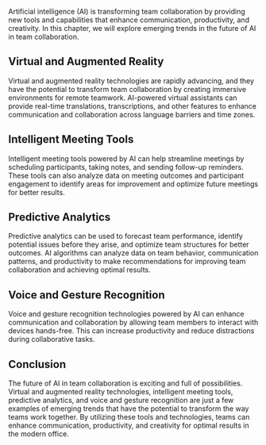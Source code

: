 
Artificial intelligence (AI) is transforming team collaboration by providing new tools and capabilities that enhance communication, productivity, and creativity. In this chapter, we will explore emerging trends in the future of AI in team collaboration.

Virtual and Augmented Reality
-----------------------------

Virtual and augmented reality technologies are rapidly advancing, and they have the potential to transform team collaboration by creating immersive environments for remote teamwork. AI-powered virtual assistants can provide real-time translations, transcriptions, and other features to enhance communication and collaboration across language barriers and time zones.

Intelligent Meeting Tools
-------------------------

Intelligent meeting tools powered by AI can help streamline meetings by scheduling participants, taking notes, and sending follow-up reminders. These tools can also analyze data on meeting outcomes and participant engagement to identify areas for improvement and optimize future meetings for better results.

Predictive Analytics
--------------------

Predictive analytics can be used to forecast team performance, identify potential issues before they arise, and optimize team structures for better outcomes. AI algorithms can analyze data on team behavior, communication patterns, and productivity to make recommendations for improving team collaboration and achieving optimal results.

Voice and Gesture Recognition
-----------------------------

Voice and gesture recognition technologies powered by AI can enhance communication and collaboration by allowing team members to interact with devices hands-free. This can increase productivity and reduce distractions during collaborative tasks.

Conclusion
----------

The future of AI in team collaboration is exciting and full of possibilities. Virtual and augmented reality technologies, intelligent meeting tools, predictive analytics, and voice and gesture recognition are just a few examples of emerging trends that have the potential to transform the way teams work together. By utilizing these tools and technologies, teams can enhance communication, productivity, and creativity for optimal results in the modern office.
